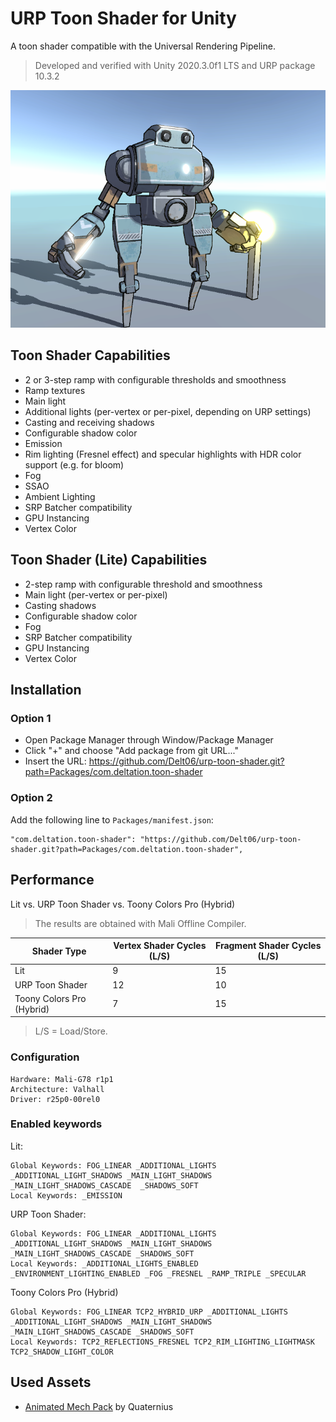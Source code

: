 # URP Toon Shader for Unity
A toon shader compatible with the Universal Rendering Pipeline.
> Developed and verified with Unity 2020.3.0f1 LTS and URP package 10.3.2

![Main](Showcase/main.png)

## Toon Shader Capabilities
- 2 or 3-step ramp with configurable thresholds and smoothness
- Ramp textures
- Main light
- Additional lights (per-vertex or per-pixel, depending on URP settings)
- Casting and receiving shadows
- Configurable shadow color
- Emission
- Rim lighting (Fresnel effect) and specular highlights with HDR color support (e.g. for bloom)
- Fog
- SSAO
- Ambient Lighting
- SRP Batcher compatibility
- GPU Instancing
- Vertex Color

## Toon Shader (Lite) Capabilities
- 2-step ramp with configurable threshold and smoothness
- Main light (per-vertex or per-pixel)
- Casting shadows
- Configurable shadow color
- Fog
- SRP Batcher compatibility
- GPU Instancing
- Vertex Color

## Installation
### Option 1
- Open Package Manager through Window/Package Manager
- Click "+" and choose "Add package from git URL..."
- Insert the URL: https://github.com/Delt06/urp-toon-shader.git?path=Packages/com.deltation.toon-shader

### Option 2
Add the following line to `Packages/manifest.json`:
```
"com.deltation.toon-shader": "https://github.com/Delt06/urp-toon-shader.git?path=Packages/com.deltation.toon-shader",
```

## Performance
Lit vs. URP Toon Shader vs. Toony Colors Pro (Hybrid)

> The results are obtained with Mali Offline Compiler.

Shader Type               | Vertex Shader Cycles (L/S) | Fragment Shader Cycles (L/S)
--------------------------|----------------------------|-----------------------------
Lit                       | 9                          | 15
URP Toon Shader           | 12                         | 10
Toony Colors Pro (Hybrid) | 7                          | 15

> L/S = Load/Store.


### Configuration
```
Hardware: Mali-G78 r1p1
Architecture: Valhall
Driver: r25p0-00rel0
```

### Enabled keywords
Lit:
```
Global Keywords: FOG_LINEAR _ADDITIONAL_LIGHTS _ADDITIONAL_LIGHT_SHADOWS _MAIN_LIGHT_SHADOWS _MAIN_LIGHT_SHADOWS_CASCADE  _SHADOWS_SOFT
Local Keywords: _EMISSION
```

URP Toon Shader:
```
Global Keywords: FOG_LINEAR _ADDITIONAL_LIGHTS _ADDITIONAL_LIGHT_SHADOWS _MAIN_LIGHT_SHADOWS _MAIN_LIGHT_SHADOWS_CASCADE _SHADOWS_SOFT 
Local Keywords: _ADDITIONAL_LIGHTS_ENABLED _ENVIRONMENT_LIGHTING_ENABLED _FOG _FRESNEL _RAMP_TRIPLE _SPECULAR
```

Toony Colors Pro (Hybrid)
```
Global Keywords: FOG_LINEAR TCP2_HYBRID_URP _ADDITIONAL_LIGHTS _ADDITIONAL_LIGHT_SHADOWS _MAIN_LIGHT_SHADOWS _MAIN_LIGHT_SHADOWS_CASCADE _SHADOWS_SOFT 
Local Keywords: TCP2_REFLECTIONS_FRESNEL TCP2_RIM_LIGHTING_LIGHTMASK TCP2_SHADOW_LIGHT_COLOR
```

## Used Assets
- [Animated Mech Pack](https://quaternius.com/packs/animatedmech.html) by Quaternius
